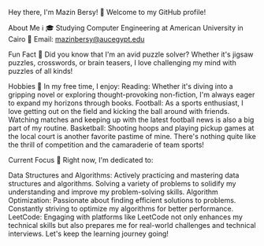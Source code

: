 Hey there, I'm Mazin Bersy! 👋
Welcome to my GitHub profile!

About Me ℹ️
🎓 Studying Computer Engineering at American University in Cairo
📧 Email: mazinbersy@aucegypt.edu

Fun Fact 🎉
Did you know that I'm an avid puzzle solver? Whether it's jigsaw puzzles, crosswords, or brain teasers, I love challenging my mind with puzzles of all kinds!

Hobbies 🎨
In my free time, I enjoy:
Reading: Whether it's diving into a gripping novel or exploring thought-provoking non-fiction, I'm always eager to expand my horizons through books.
Football: As a sports enthusiast, I love getting out on the field and kicking the ball around with friends. Watching matches and keeping up with the latest football news is also a big part of my routine.
Basketball: Shooting hoops and playing pickup games at the local court is another favorite pastime of mine. There's nothing quite like the thrill of competition and the camaraderie of team sports!

Current Focus 🎯
Right now, I'm dedicated to:

Data Structures and Algorithms:
Actively practicing and mastering data structures and algorithms.
Solving a variety of problems to solidify my understanding and improve my problem-solving skills.
Algorithm Optimization:
Passionate about finding efficient solutions to problems.
Constantly striving to optimize my algorithms for better performance.
LeetCode: Engaging with platforms like LeetCode not only enhances my technical skills but also prepares me for real-world challenges and technical interviews. Let's keep the learning journey going!
